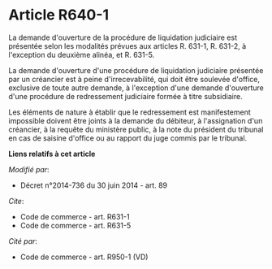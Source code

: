 # Article R640-1

La demande d'ouverture de la procédure de liquidation judiciaire est présentée selon les modalités prévues aux articles R.
631-1, R. 631-2, à l'exception du deuxième alinéa, et R. 631-5. 

La demande d'ouverture d'une procédure de liquidation judiciaire présentée par un créancier est à peine d'irrecevabilité, qui
doit être soulevée d'office, exclusive de toute autre demande, à l'exception d'une demande d'ouverture d'une procédure de
redressement judiciaire formée à titre subsidiaire. 

Les éléments de nature à établir que le redressement est manifestement impossible doivent être joints à la demande du
débiteur, à l'assignation d'un créancier, à la requête du ministère public, à la note du président du tribunal en cas de
saisine d'office ou au rapport du juge commis par le tribunal.

**Liens relatifs à cet article**

_Modifié par_:

  - Décret n°2014-736 du 30 juin 2014 - art. 89

_Cite_:

  - Code de commerce - art. R631-1
  - Code de commerce - art. R631-5

_Cité par_:

  - Code de commerce - art. R950-1 (VD)
